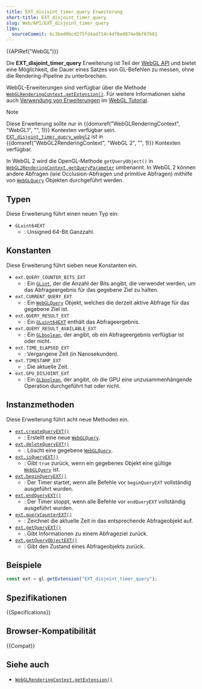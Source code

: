 ```yaml
---
title: EXT_disjoint_timer_query Erweiterung
short-title: EXT_disjoint_timer_query
slug: Web/API/EXT_disjoint_timer_query
l10n:
  sourceCommit: 6c3bed9bcd275fd4ad714c4df0ed874e9bf87681
---
```


{{APIRef("WebGL")}}

Die **EXT_disjoint_timer_query** Erweiterung ist Teil der [WebGL API](/de/docs/Web/API/WebGL_API) und bietet eine Möglichkeit, die Dauer eines Satzes von GL-Befehlen zu messen, ohne die Rendering-Pipeline zu unterbrechen.

WebGL-Erweiterungen sind verfügbar über die Methode [`WebGLRenderingContext.getExtension()`](/de/docs/Web/API/WebGLRenderingContext/getExtension). Für weitere Informationen siehe auch [Verwendung von Erweiterungen](/de/docs/Web/API/WebGL_API/Using_Extensions) im [WebGL Tutorial](/de/docs/Web/API/WebGL_API/Tutorial).

> [!NOTE]
> Diese Erweiterung sollte nur in {{domxref("WebGLRenderingContext", "WebGL1", "", 1)}} Kontexten verfügbar sein. [`EXT_disjoint_timer_query_webgl2`](/de/docs/Web/API/EXT_disjoint_timer_query_webgl2) ist in {{domxref("WebGL2RenderingContext", "WebGL 2", "", 1)}} Kontexten verfügbar.
>
> In WebGL 2 wird die OpenGL-Methode `getQueryObject()` in [`WebGL2RenderingContext.getQueryParameter`](/de/docs/Web/API/WebGL2RenderingContext/getQueryParameter) umbenannt.
> In WebGL 2 können andere Abfragen (wie Occlusion-Abfragen und primitive Abfragen) mithilfe von [`WebGLQuery`](/de/docs/Web/API/WebGLQuery) Objekten durchgeführt werden.

## Typen

Diese Erweiterung führt einen neuen Typ ein:

- `GLuint64EXT`
  - : Unsigned 64-Bit Ganzzahl.

## Konstanten

Diese Erweiterung führt sieben neue Konstanten ein.

- `ext.QUERY_COUNTER_BITS_EXT`
  - : Ein [`GLint`](/de/docs/Web/API/WebGL_API/Types), der die Anzahl der Bits angibt, die verwendet werden, um das Abfrageergebnis für das gegebene Ziel zu halten.
- `ext.CURRENT_QUERY_EXT`
  - : Ein [`WebGLQuery`](/de/docs/Web/API/WebGLQuery) Objekt, welches die derzeit aktive Abfrage für das gegebene Ziel ist.
- `ext.QUERY_RESULT_EXT`
  - : Ein [`GLuint64EXT`](/de/docs/Web/API/WebGL_API/Types) enthält das Abfrageergebnis.
- `ext.QUERY_RESULT_AVAILABLE_EXT`
  - : Ein [`GLboolean`](/de/docs/Web/API/WebGL_API/Types), der angibt, ob ein Abfrageergebnis verfügbar ist oder nicht.
- `ext.TIME_ELAPSED_EXT`
  - : Vergangene Zeit (in Nanosekunden).
- `ext.TIMESTAMP_EXT`
  - : Die aktuelle Zeit.
- `ext.GPU_DISJOINT_EXT`
  - : Ein [`GLboolean`](/de/docs/Web/API/WebGL_API/Types), der angibt, ob die GPU eine unzusammenhängende Operation durchgeführt hat oder nicht.

## Instanzmethoden

Diese Erweiterung führt acht neue Methoden ein.

- [`ext.createQueryEXT()`](/de/docs/Web/API/EXT_disjoint_timer_query/createQueryEXT)
  - : Erstellt eine neue [`WebGLQuery`](/de/docs/Web/API/WebGLQuery).
- [`ext.deleteQueryEXT()`](/de/docs/Web/API/EXT_disjoint_timer_query/deleteQueryEXT)
  - : Löscht eine gegebene [`WebGLQuery`](/de/docs/Web/API/WebGLQuery).
- [`ext.isQueryEXT()`](/de/docs/Web/API/EXT_disjoint_timer_query/isQueryEXT)
  - : Gibt `true` zurück, wenn ein gegebenes Objekt eine gültige [`WebGLQuery`](/de/docs/Web/API/WebGLQuery) ist.
- [`ext.beginQueryEXT()`](/de/docs/Web/API/EXT_disjoint_timer_query/beginQueryEXT)
  - : Der Timer startet, wenn alle Befehle vor `beginQueryEXT` vollständig ausgeführt wurden.
- [`ext.endQueryEXT()`](/de/docs/Web/API/EXT_disjoint_timer_query/endQueryEXT)
  - : Der Timer stoppt, wenn alle Befehle vor `endQueryEXT` vollständig ausgeführt wurden.
- [`ext.queryCounterEXT()`](/de/docs/Web/API/EXT_disjoint_timer_query/queryCounterEXT)
  - : Zeichnet die aktuelle Zeit in das entsprechende Abfrageobjekt auf.
- [`ext.getQueryEXT()`](/de/docs/Web/API/EXT_disjoint_timer_query/getQueryEXT)
  - : Gibt Informationen zu einem Abfrageziel zurück.
- [`ext.getQueryObjectEXT()`](/de/docs/Web/API/EXT_disjoint_timer_query/getQueryObjectEXT)
  - : Gibt den Zustand eines Abfrageobjekts zurück.

## Beispiele

```js
const ext = gl.getExtension("EXT_disjoint_timer_query");
```

## Spezifikationen

{{Specifications}}

## Browser-Kompatibilität

{{Compat}}

## Siehe auch

- [`WebGLRenderingContext.getExtension()`](/de/docs/Web/API/WebGLRenderingContext/getExtension)
